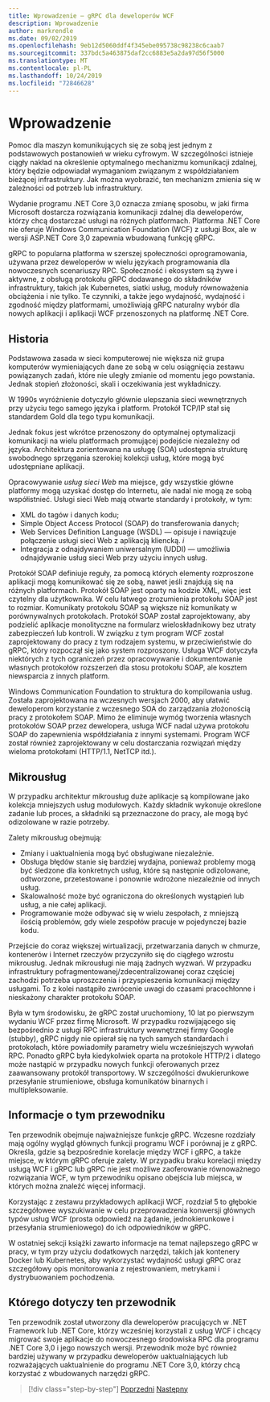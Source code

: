 ```yaml
---
title: Wprowadzenie — gRPC dla deweloperów WCF
description: Wprowadzenie
author: markrendle
ms.date: 09/02/2019
ms.openlocfilehash: 9eb12d5060ddf4f345ebe095738c98238c6caab7
ms.sourcegitcommit: 337bdc5a463875daf2cc6883e5a2da97d56f5000
ms.translationtype: MT
ms.contentlocale: pl-PL
ms.lasthandoff: 10/24/2019
ms.locfileid: "72846628"
---
```

# <a name="introduction"></a>Wprowadzenie

Pomoc dla maszyn komunikujących się ze sobą jest jednym z podstawowych postanowień w wieku cyfrowym. W szczególności istnieje ciągły nakład na określenie optymalnego mechanizmu komunikacji zdalnej, który będzie odpowiadał wymaganiom związanym z współdziałaniem bieżącej infrastruktury. Jak można wyobrazić, ten mechanizm zmienia się w zależności od potrzeb lub infrastruktury.

Wydanie programu .NET Core 3,0 oznacza zmianę sposobu, w jaki firma Microsoft dostarcza rozwiązania komunikacji zdalnej dla deweloperów, którzy chcą dostarczać usługi na różnych platformach. Platforma .NET Core nie oferuje Windows Communication Foundation (WCF) z usługi Box, ale w wersji ASP.NET Core 3,0 zapewnia wbudowaną funkcję gRPC.

gRPC to popularna platforma w szerszej społeczności oprogramowania, używana przez deweloperów w wielu językach programowania dla nowoczesnych scenariuszy RPC. Społeczność i ekosystem są żywe i aktywne, z obsługą protokołu gRPC dodawanego do składników infrastruktury, takich jak Kubernetes, siatki usług, moduły równoważenia obciążenia i nie tylko. Te czynniki, a także jego wydajność, wydajność i zgodność między platformami, umożliwiają gRPC naturalny wybór dla nowych aplikacji i aplikacji WCF przenoszonych na platformę .NET Core.

## <a name="history"></a>Historia

Podstawowa zasada w sieci komputerowej nie większa niż grupa komputerów wymieniających dane ze sobą w celu osiągnięcia zestawu powiązanych zadań, które nie uległy zmianie od momentu jego powstania. Jednak stopień złożoności, skali i oczekiwania jest wykładniczy.  

W 1990s wyróżnienie dotyczyło głównie ulepszania sieci wewnętrznych przy użyciu tego samego języka i platform. Protokół TCP/IP stał się standardem Gold dla tego typu komunikacji.

Jednak fokus jest wkrótce przenoszony do optymalnej optymalizacji komunikacji na wielu platformach promującej podejście niezależny od języka. Architektura zorientowana na usługę (SOA) udostępnia strukturę swobodnego sprzęgania szerokiej kolekcji usług, które mogą być udostępniane aplikacji.

Opracowywanie *usług sieci Web* ma miejsce, gdy wszystkie główne platformy mogą uzyskać dostęp do Internetu, ale nadal nie mogą ze sobą współistnieć. Usługi sieci Web mają otwarte standardy i protokoły, w tym:

- XML do tagów i danych kodu;
- Simple Object Access Protocol (SOAP) do transferowania danych;
- Web Services Definition Language (WSDL) — opisuje i nawiązuje połączenie usługi sieci Web z aplikacją kliencką. *i*
- Integracja z odnajdywaniem uniwersalnym (UDDI) — umożliwia odnajdywanie usług sieci Web przy użyciu innych usług.

Protokół SOAP definiuje reguły, za pomocą których elementy rozproszone aplikacji mogą komunikować się ze sobą, nawet jeśli znajdują się na różnych platformach. Protokół SOAP jest oparty na kodzie XML, więc jest czytelny dla użytkownika. W celu łatwego zrozumienia protokołu SOAP jest to rozmiar. Komunikaty protokołu SOAP są większe niż komunikaty w porównywalnych protokołach. Protokół SOAP został zaprojektowany, aby podzielić aplikacje monolityczne na formularz wieloskładnikowy bez utraty zabezpieczeń lub kontroli. W związku z tym program WCF został zaprojektowany do pracy z tym rodzajem systemu, w przeciwieństwie do gRPC, który rozpoczął się jako system rozproszony. Usługa WCF dotyczyła niektórych z tych ograniczeń przez opracowywanie i dokumentowanie własnych protokołów rozszerzeń dla stosu protokołu SOAP, ale kosztem niewsparcia z innych platform.

Windows Communication Foundation to struktura do kompilowania usług. Została zaprojektowana na wczesnych wersjach 2000, aby ułatwić deweloperom korzystanie z wczesnego SOA do zarządzania złożonością pracy z protokołem SOAP. Mimo że eliminuje wymóg tworzenia własnych protokołów SOAP przez dewelopera, usługa WCF nadal używa protokołu SOAP do zapewnienia współdziałania z innymi systemami. Program WCF został również zaprojektowany w celu dostarczania rozwiązań między wieloma protokołami (HTTP/1.1, NetTCP itd.).

## <a name="microservices"></a>Mikrousług

W przypadku architektur mikrousług duże aplikacje są kompilowane jako kolekcja mniejszych usług modułowych. Każdy składnik wykonuje określone zadanie lub proces, a składniki są przeznaczone do pracy, ale mogą być odizolowane w razie potrzeby.

Zalety mikrousług obejmują:

- Zmiany i uaktualnienia mogą być obsługiwane niezależnie.
- Obsługa błędów stanie się bardziej wydajna, ponieważ problemy mogą być śledzone dla konkretnych usług, które są następnie odizolowane, odtworzone, przetestowane i ponownie wdrożone niezależnie od innych usług.
- Skalowalność może być ograniczona do określonych wystąpień lub usług, a nie całej aplikacji.
- Programowanie może odbywać się w wielu zespołach, z mniejszą ilością problemów, gdy wiele zespołów pracuje w pojedynczej bazie kodu.

Przejście do coraz większej wirtualizacji, przetwarzania danych w chmurze, kontenerów i Internet rzeczyów przyczyniło się do ciągłego wzrostu mikrousług. Jednak mikrousługi nie mają żadnych wyzwań. W przypadku infrastruktury pofragmentowanej/zdecentralizowanej coraz częściej zachodzi potrzeba uproszczenia i przyspieszenia komunikacji między usługami. To z kolei nastąpiło zwrócenie uwagi do czasami pracochłonne i nieskażony charakter protokołu SOAP.

Była w tym środowisku, że gRPC został uruchomiony, 10 lat po pierwszym wydaniu WCF przez firmę Microsoft. W przypadku rozwijającego się bezpośrednio z usługi RPC infrastruktury wewnętrznej firmy Google (stubby), gRPC nigdy nie opierał się na tych samych standardach i protokołach, które powiadomiły parametry wielu wcześniejszych wywołań RPC. Ponadto gRPC była kiedykolwiek oparta na protokole HTTP/2 i dlatego może nastąpić w przypadku nowych funkcji oferowanych przez zaawansowany protokół transportowy. W szczególności dwukierunkowe przesyłanie strumieniowe, obsługa komunikatów binarnych i multipleksowanie.

## <a name="about-this-guide"></a>Informacje o tym przewodniku

Ten przewodnik obejmuje najważniejsze funkcje gRPC. Wczesne rozdziały mają ogólny wygląd głównych funkcji programu WCF i porównaj je z gRPC. Określa, gdzie są bezpośrednie korelacje między WCF i gRPC, a także miejsce, w którym gRPC oferuje zalety. W przypadku braku korelacji między usługą WCF i gRPC lub gRPC nie jest możliwe zaoferowanie równoważnego rozwiązania WCF, w tym przewodniku opisano obejścia lub miejsca, w których można znaleźć więcej informacji.

Korzystając z zestawu przykładowych aplikacji WCF, rozdział 5 to głębokie szczegółowee wyszukiwanie w celu przeprowadzenia konwersji głównych typów usług WCF (prosta odpowiedź na żądanie, jednokierunkowe i przesyłania strumieniowego) do ich odpowiedników w gRPC.

W ostatniej sekcji książki zawarto informacje na temat najlepszego gRPC w pracy, w tym przy użyciu dodatkowych narzędzi, takich jak kontenery Docker lub Kubernetes, aby wykorzystać wydajność usługi gRPC oraz szczegółowy opis monitorowania z rejestrowaniem, metrykami i dystrybuowaniem pochodzenia.

## <a name="whom-this-guide-is-for"></a>Którego dotyczy ten przewodnik

Ten przewodnik został utworzony dla deweloperów pracujących w .NET Framework lub .NET Core, którzy wcześniej korzystali z usług WCF i chcący migrować swoje aplikacje do nowoczesnego środowiska RPC dla programu .NET Core 3,0 i jego nowszych wersji. Przewodnik może być również bardziej używany w przypadku deweloperów uaktualniających lub rozważających uaktualnienie do programu .NET Core 3,0, którzy chcą korzystać z wbudowanych narzędzi gRPC.

>[!div class="step-by-step"]
>[Poprzedni](index.md)
>[Następny](grpc-overview.md)
